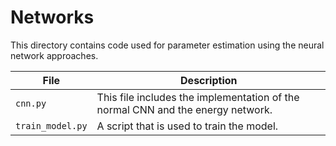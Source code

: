 # Networks

This directory contains code used for parameter estimation using the neural network approaches.  

| File | Description |
| ---- | ----------- | 
| `cnn.py` | This file includes the implementation of the normal CNN and the energy network. |
| `train_model.py` | A script that is used to train the model. |

